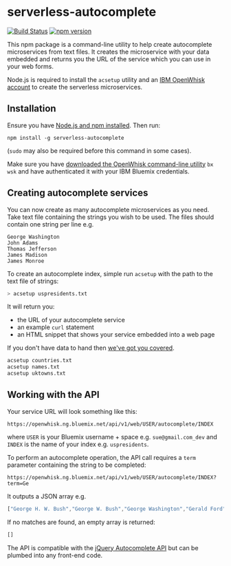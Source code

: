 # serverless-autocomplete

[![Build Status](https://travis-ci.org/ibm-watson-data-lab/serverless-autocomplete.svg?branch=master)](https://travis-ci.org/ibm-watson-data-lab/serverless-autocomplete) [![npm version](https://badge.fury.io/js/serverless-autocomplete.svg)](https://badge.fury.io/js/serverless-autocomplete)

This npm package is a command-line utility to help create autocomplete microservices from text files. It creates the microservice with your data embedded and returns you the URL of the service which you can use in your web forms. 

Node.js is required to install the `acsetup` utility and an [IBM OpenWhisk account](https://console.bluemix.net/openwhisk/?env_id=ibm:yp:us-south) to create the serverless microservices.

## Installation

Ensure you have [Node.js and npm installed](https://nodejs.org/en/download/). Then run:

```
npm install -g serverless-autocomplete
```

(`sudo` may also be required before this command in some cases).

Make sure you have [downloaded the OpenWhisk command-line utility](https://console.bluemix.net/openwhisk/learn/cli) `bx wsk` and have authenticated it with your IBM Bluemix credentials.

## Creating autocomplete services

You can now create as many autocomplete microservices as you need. Take text file containing the strings you wish to be used. The files should contain one string per line e.g.

```
George Washington
John Adams
Thomas Jefferson
James Madison
James Monroe
```

To create an autocomplete index, simple run `acsetup` with the path to the text file of strings:

```sh
> acsetup uspresidents.txt
```

It will return you:

- the URL of your autocomplete service
- an example `curl` statement
- an HTML snippet that shows your service embedded into a web page

If you don't have data to hand then [we've got you covered](https://github.com/ibm-watson-data-lab/serverless-autocomplete/tree/master/data).

```sh
acsetup countries.txt
acsetup names.txt
acsetup uktowns.txt
```

## Working with the API

Your service URL will look something like this:

    https://openwhisk.ng.bluemix.net/api/v1/web/USER/autocomplete/INDEX

where `USER` is your Bluemix username + space  e.g. `sue@gmail.com_dev` and `INDEX` is the name of your index e.g. `uspresidents`.

To perform an autocomplete operation, the API call requires a `term` parameter containing the string to be completed:

    https://openwhisk.ng.bluemix.net/api/v1/web/USER/autocomplete/INDEX?term=Ge

It outputs a JSON array e.g.

```js
["George H. W. Bush","George W. Bush","George Washington","Gerald Ford"]
```

If no matches are found, an empty array is returned:

```js
[]
```

The API is compatible with the [jQuery Autocomplete API](http://api.jqueryui.com/autocomplete/) but can be plumbed into any front-end code.






